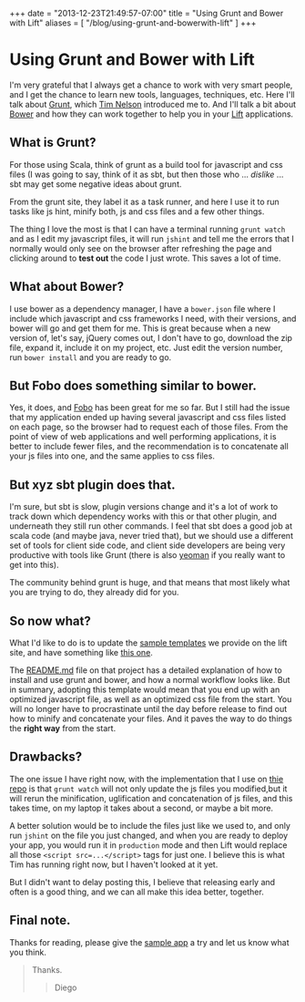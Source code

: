 +++
date = "2013-12-23T21:49:57-07:00"
title = "Using Grunt and Bower with Lift"
aliases = [
	"/blog/using-grunt-and-bowerwith-lift"
]
+++

[title=]: /
[category: go]: /
[date: 2013/12/23]: /
[tags: { lift, grunt, gruntjs, bower, javascript, css, minification}]: /


# Using Grunt and Bower with Lift
I'm very grateful that I always get a chance to work with very smart people, and I get the chance to learn new tools, languages, techniques, etc. Here I'll talk about [Grunt](http://gruntjs.com/), which [Tim Nelson](https://twitter.com/eltimn) introduced me to. And I'll talk a bit about [Bower](http://bower.io/) and how they can work together to help you in your [Lift](http://liftweb.net/) applications.

## What is Grunt?
For those using Scala, think of grunt as a build tool for javascript and css files (I was going to say, think of it as sbt, but then those who ... *dislike* ... sbt may get some negative ideas about grunt.

From the grunt site, they label it as a task runner, and here I use it to run tasks like js hint, minify both, js and css files and a few other things.

The thing I love the most is that I can have a terminal running `grunt watch` and as I edit my javascript files, it will run `jshint` and tell me the errors that I normally would only see on the browser after refreshing the page and clicking around to **test out** the code I just wrote. This saves a lot of time.

## What about Bower?

I use bower as a dependency manager, I have a `bower.json` file where I include which javascript and css frameworks I need, with their versions, and bower will go and get them for me. This is great because when a new version of, let's say, jQuery comes out, I don't have to go, download the zip file, expand it, include it on my project, etc. Just edit the version number, run `bower install` and you are ready to go.

## But Fobo does something similar to bower.

Yes, it does, and [Fobo](https://github.com/karma4u101/FoBo) has been great for me so far. But I still had the issue that my application ended up having several javascript and css files listed on each page, so the browser had to request each of those files. From the point of view of web applications and well performing applications, it is better to include fewer files, and the recommendation is to concatenate all your js files into one, and the same applies to css files.

## But xyz sbt plugin does that.

I'm sure, but sbt is slow, plugin versions change and it's a lot of work to track down which dependency works with this or that other plugin, and underneath they still run other commands. I feel that sbt does a good job at scala code (and maybe java, never tried that), but we should use a different set of tools for client side code, and client side developers are being very productive with tools like Grunt (there is also [yeoman](http://yeoman.io/) if you really want to get into this).

The community behind grunt is huge, and that means that most likely what you are trying to do, they already did for you.

## So now what?

What I'd like to do is to update the [sample templates](http://liftweb.net/download) we provide on the lift site, and have something like [this one](https://github.com/fmpwizard/lift-examples).

The [README.md](https://github.com/fmpwizard/lift-examples/blob/master/README.md) file on that project has a detailed explanation of how to install and use grunt and bower, and how a normal workflow looks like. But in summary, adopting this template would mean that you end up with an optimized javascript file, as well as an optimized css file from the start. You will no longer have to procrastinate until the day before release to find out how to minify and concatenate your files. And it paves the way to do things the **right way** from the start.

## Drawbacks?

The one issue I have right now, with the implementation that I use on [thie repo](https://github.com/fmpwizard/lift-examples) is that `grunt watch` will not only update the js files you modified,but it will rerun the minification, uglification and concatenation of js files, and this takes time, on my laptop it takes about  a second, or maybe a bit more.

A better solution would be to include the files just like we used to, and only run `jshint` on the file you just changed, and when you are ready to deploy your app, you would run it in `production` mode and then Lift would replace all those `<script src=...</script>` tags for just one. I believe this is what Tim has running right now, but I haven't looked at it yet.

But I didn't want to delay posting this, I believe that releasing early and often is a good thing, and we can all make this idea better, together.

## Final note.

Thanks for reading, please give the [sample app](https://github.com/fmpwizard/lift-examples) a try and let us know what you think.

>Thanks.
  >>Diego
